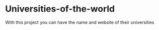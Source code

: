 # Universities-of-the-world
With this project you can have the name and website of their universities
